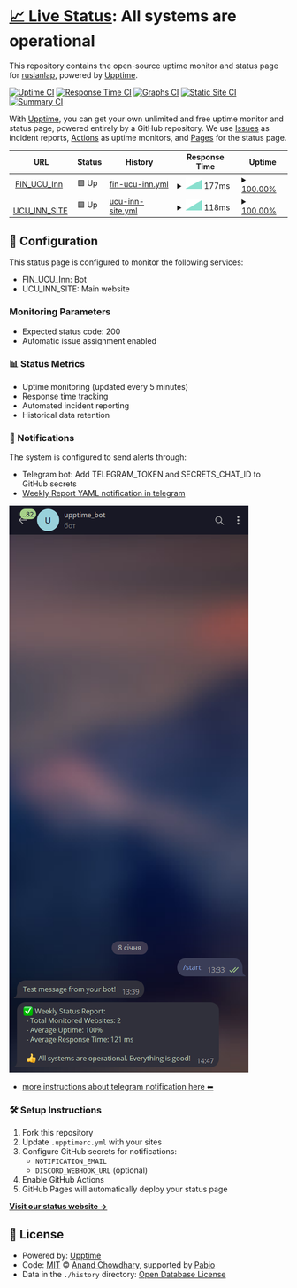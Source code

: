 # [📈 Live Status](https://ruslanlap.github.io/upptime_monitoring): <!--live status--> **All systems are operational**

This repository contains the open-source uptime monitor and status page for [ruslanlap](https://ruslanlap.github.io/upptime_monitoring), powered by [Upptime](https://github.com/upptime/upptime).

[![Uptime CI](https://github.com/ruslanlap/upptime_monitoring/workflows/Uptime%20CI/badge.svg)](https://github.com/ruslanlap/upptime_monitoring/actions?query=workflow%3A%22Uptime+CI%22)
[![Response Time CI](https://github.com/ruslanlap/upptime_monitoring/workflows/Response%20Time%20CI/badge.svg)](https://github.com/ruslanlap/upptime_monitoring/actions?query=workflow%3A%22Response+Time+CI%22)
[![Graphs CI](https://github.com/ruslanlap/upptime_monitoring/workflows/Graphs%20CI/badge.svg)](https://github.com/ruslanlap/upptime_monitoring/actions?query=workflow%3A%22Graphs+CI%22)
[![Static Site CI](https://github.com/ruslanlap/upptime_monitoring/workflows/Static%20Site%20CI/badge.svg)](https://github.com/ruslanlap/upptime_monitoring/actions?query=workflow%3A%22Static+Site+CI%22)
[![Summary CI](https://github.com/ruslanlap/upptime_monitoring/workflows/Summary%20CI/badge.svg)](https://github.com/ruslanlap/upptime_monitoring/actions?query=workflow%3A%22Summary+CI%22)

With [Upptime](https://upptime.js.org), you can get your own unlimited and free uptime monitor and status page, powered entirely by a GitHub repository. We use [Issues](https://github.com/ruslanlap/upptime_monitoring/issues) as incident reports, [Actions](https://github.com/ruslanlap/upptime_monitoring/actions) as uptime monitors, and [Pages](https://ruslanlap.github.io/upptime_monitoring) for the status page.

<!--start: status pages-->
<!-- This summary is generated by Upptime (https://github.com/upptime/upptime) -->
<!-- Do not edit this manually, your changes will be overwritten -->
<!-- prettier-ignore -->
| URL | Status | History | Response Time | Uptime |
| --- | ------ | ------- | ------------- | ------ |
| <img alt="" src="https://icons.duckduckgo.com/ip3/fin-z-ucu-inn-new-deploy.replit.app.ico" height="13"> [FIN_UCU_Inn](https://fin-z-ucu-inn-new-deploy.replit.app) | 🟩 Up | [fin-ucu-inn.yml](https://github.com/ruslanlap/upptime_monitoring/commits/HEAD/history/fin-ucu-inn.yml) | <details><summary><img alt="Response time graph" src="./graphs/fin-ucu-inn/response-time-week.png" height="20"> 177ms</summary><br><a href="https://ruslanlap.github.io/upptime_monitoring/history/fin-ucu-inn"><img alt="Response time 177" src="https://img.shields.io/endpoint?url=https%3A%2F%2Fraw.githubusercontent.com%2Fruslanlap%2Fupptime_monitoring%2FHEAD%2Fapi%2Ffin-ucu-inn%2Fresponse-time.json"></a><br><a href="https://ruslanlap.github.io/upptime_monitoring/history/fin-ucu-inn"><img alt="24-hour response time 177" src="https://img.shields.io/endpoint?url=https%3A%2F%2Fraw.githubusercontent.com%2Fruslanlap%2Fupptime_monitoring%2FHEAD%2Fapi%2Ffin-ucu-inn%2Fresponse-time-day.json"></a><br><a href="https://ruslanlap.github.io/upptime_monitoring/history/fin-ucu-inn"><img alt="7-day response time 177" src="https://img.shields.io/endpoint?url=https%3A%2F%2Fraw.githubusercontent.com%2Fruslanlap%2Fupptime_monitoring%2FHEAD%2Fapi%2Ffin-ucu-inn%2Fresponse-time-week.json"></a><br><a href="https://ruslanlap.github.io/upptime_monitoring/history/fin-ucu-inn"><img alt="30-day response time 177" src="https://img.shields.io/endpoint?url=https%3A%2F%2Fraw.githubusercontent.com%2Fruslanlap%2Fupptime_monitoring%2FHEAD%2Fapi%2Ffin-ucu-inn%2Fresponse-time-month.json"></a><br><a href="https://ruslanlap.github.io/upptime_monitoring/history/fin-ucu-inn"><img alt="1-year response time 177" src="https://img.shields.io/endpoint?url=https%3A%2F%2Fraw.githubusercontent.com%2Fruslanlap%2Fupptime_monitoring%2FHEAD%2Fapi%2Ffin-ucu-inn%2Fresponse-time-year.json"></a></details> | <details><summary><a href="https://ruslanlap.github.io/upptime_monitoring/history/fin-ucu-inn">100.00%</a></summary><a href="https://ruslanlap.github.io/upptime_monitoring/history/fin-ucu-inn"><img alt="All-time uptime 100.00%" src="https://img.shields.io/endpoint?url=https%3A%2F%2Fraw.githubusercontent.com%2Fruslanlap%2Fupptime_monitoring%2FHEAD%2Fapi%2Ffin-ucu-inn%2Fuptime.json"></a><br><a href="https://ruslanlap.github.io/upptime_monitoring/history/fin-ucu-inn"><img alt="24-hour uptime 100.00%" src="https://img.shields.io/endpoint?url=https%3A%2F%2Fraw.githubusercontent.com%2Fruslanlap%2Fupptime_monitoring%2FHEAD%2Fapi%2Ffin-ucu-inn%2Fuptime-day.json"></a><br><a href="https://ruslanlap.github.io/upptime_monitoring/history/fin-ucu-inn"><img alt="7-day uptime 100.00%" src="https://img.shields.io/endpoint?url=https%3A%2F%2Fraw.githubusercontent.com%2Fruslanlap%2Fupptime_monitoring%2FHEAD%2Fapi%2Ffin-ucu-inn%2Fuptime-week.json"></a><br><a href="https://ruslanlap.github.io/upptime_monitoring/history/fin-ucu-inn"><img alt="30-day uptime 100.00%" src="https://img.shields.io/endpoint?url=https%3A%2F%2Fraw.githubusercontent.com%2Fruslanlap%2Fupptime_monitoring%2FHEAD%2Fapi%2Ffin-ucu-inn%2Fuptime-month.json"></a><br><a href="https://ruslanlap.github.io/upptime_monitoring/history/fin-ucu-inn"><img alt="1-year uptime 100.00%" src="https://img.shields.io/endpoint?url=https%3A%2F%2Fraw.githubusercontent.com%2Fruslanlap%2Fupptime_monitoring%2FHEAD%2Fapi%2Ffin-ucu-inn%2Fuptime-year.json"></a></details>
| <img alt="" src="https://icons.duckduckgo.com/ip3/ucuinn.github.io.ico" height="13"> [UCU_INN_SITE](https://ucuinn.github.io) | 🟩 Up | [ucu-inn-site.yml](https://github.com/ruslanlap/upptime_monitoring/commits/HEAD/history/ucu-inn-site.yml) | <details><summary><img alt="Response time graph" src="./graphs/ucu-inn-site/response-time-week.png" height="20"> 118ms</summary><br><a href="https://ruslanlap.github.io/upptime_monitoring/history/ucu-inn-site"><img alt="Response time 118" src="https://img.shields.io/endpoint?url=https%3A%2F%2Fraw.githubusercontent.com%2Fruslanlap%2Fupptime_monitoring%2FHEAD%2Fapi%2Fucu-inn-site%2Fresponse-time.json"></a><br><a href="https://ruslanlap.github.io/upptime_monitoring/history/ucu-inn-site"><img alt="24-hour response time 118" src="https://img.shields.io/endpoint?url=https%3A%2F%2Fraw.githubusercontent.com%2Fruslanlap%2Fupptime_monitoring%2FHEAD%2Fapi%2Fucu-inn-site%2Fresponse-time-day.json"></a><br><a href="https://ruslanlap.github.io/upptime_monitoring/history/ucu-inn-site"><img alt="7-day response time 118" src="https://img.shields.io/endpoint?url=https%3A%2F%2Fraw.githubusercontent.com%2Fruslanlap%2Fupptime_monitoring%2FHEAD%2Fapi%2Fucu-inn-site%2Fresponse-time-week.json"></a><br><a href="https://ruslanlap.github.io/upptime_monitoring/history/ucu-inn-site"><img alt="30-day response time 118" src="https://img.shields.io/endpoint?url=https%3A%2F%2Fraw.githubusercontent.com%2Fruslanlap%2Fupptime_monitoring%2FHEAD%2Fapi%2Fucu-inn-site%2Fresponse-time-month.json"></a><br><a href="https://ruslanlap.github.io/upptime_monitoring/history/ucu-inn-site"><img alt="1-year response time 118" src="https://img.shields.io/endpoint?url=https%3A%2F%2Fraw.githubusercontent.com%2Fruslanlap%2Fupptime_monitoring%2FHEAD%2Fapi%2Fucu-inn-site%2Fresponse-time-year.json"></a></details> | <details><summary><a href="https://ruslanlap.github.io/upptime_monitoring/history/ucu-inn-site">100.00%</a></summary><a href="https://ruslanlap.github.io/upptime_monitoring/history/ucu-inn-site"><img alt="All-time uptime 100.00%" src="https://img.shields.io/endpoint?url=https%3A%2F%2Fraw.githubusercontent.com%2Fruslanlap%2Fupptime_monitoring%2FHEAD%2Fapi%2Fucu-inn-site%2Fuptime.json"></a><br><a href="https://ruslanlap.github.io/upptime_monitoring/history/ucu-inn-site"><img alt="24-hour uptime 100.00%" src="https://img.shields.io/endpoint?url=https%3A%2F%2Fraw.githubusercontent.com%2Fruslanlap%2Fupptime_monitoring%2FHEAD%2Fapi%2Fucu-inn-site%2Fuptime-day.json"></a><br><a href="https://ruslanlap.github.io/upptime_monitoring/history/ucu-inn-site"><img alt="7-day uptime 100.00%" src="https://img.shields.io/endpoint?url=https%3A%2F%2Fraw.githubusercontent.com%2Fruslanlap%2Fupptime_monitoring%2FHEAD%2Fapi%2Fucu-inn-site%2Fuptime-week.json"></a><br><a href="https://ruslanlap.github.io/upptime_monitoring/history/ucu-inn-site"><img alt="30-day uptime 100.00%" src="https://img.shields.io/endpoint?url=https%3A%2F%2Fraw.githubusercontent.com%2Fruslanlap%2Fupptime_monitoring%2FHEAD%2Fapi%2Fucu-inn-site%2Fuptime-month.json"></a><br><a href="https://ruslanlap.github.io/upptime_monitoring/history/ucu-inn-site"><img alt="1-year uptime 100.00%" src="https://img.shields.io/endpoint?url=https%3A%2F%2Fraw.githubusercontent.com%2Fruslanlap%2Fupptime_monitoring%2FHEAD%2Fapi%2Fucu-inn-site%2Fuptime-year.json"></a></details>

<!--end: status pages-->

## 🚀 Configuration

This status page is configured to monitor the following services:

- FIN_UCU_Inn: Bot
- UCU_INN_SITE: Main website

### Monitoring Parameters

- Expected status code: 200
- Automatic issue assignment enabled

### 📊 Status Metrics

- Uptime monitoring (updated every 5 minutes)
- Response time tracking
- Automated incident reporting
- Historical data retention

### 🔔 Notifications

The system is configured to send alerts through:

- Telegram bot: Add TELEGRAM_TOKEN and SECRETS_CHAT_ID to GitHub secrets
- [Weekly Report YAML notification in telegram](https://github.com/ruslanlap/upptime_monitoring/blob/master/.github/workflows/weekly-report.yml)

![Bot](https://github.com/ruslanlap/upptime_monitoring/blob/master/image.png)

- [more instructions about telegram notification here ⬅](https://github.com/ruslanlap/upptime_monitoring/blob/master/TelegramNTF.md)

### 🛠 Setup Instructions

1. Fork this repository
2. Update `.upptimerc.yml` with your sites
3. Configure GitHub secrets for notifications:
   - `NOTIFICATION_EMAIL`
   - `DISCORD_WEBHOOK_URL` (optional)
4. Enable GitHub Actions
5. GitHub Pages will automatically deploy your status page

[**Visit our status website →**](https://ruslanlap.github.io/upptime_monitoring)

## 📄 License

- Powered by: [Upptime](https://github.com/upptime/upptime)
- Code: [MIT](./LICENSE) © [Anand Chowdhary](https://anandchowdhary.com), supported by [Pabio](https://pabio.com)
- Data in the `./history` directory: [Open Database License](https://opendatacommons.org/licenses/odbl/1-0/)
